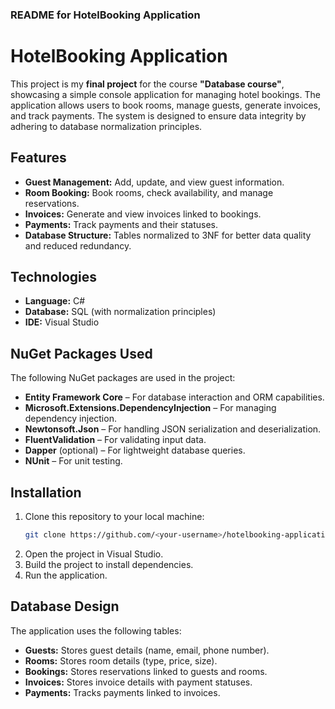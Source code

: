 ### README for HotelBooking Application

# HotelBooking Application

This project is my **final project** for the course **"Database course"**, showcasing a simple console application for managing hotel bookings. The application allows users to book rooms, manage guests, generate invoices, and track payments. The system is designed to ensure data integrity by adhering to database normalization principles.

## Features

- **Guest Management:** Add, update, and view guest information.
- **Room Booking:** Book rooms, check availability, and manage reservations.
- **Invoices:** Generate and view invoices linked to bookings.
- **Payments:** Track payments and their statuses.
- **Database Structure:** Tables normalized to 3NF for better data quality and reduced redundancy.

## Technologies

- **Language:** C#
- **Database:** SQL (with normalization principles)
- **IDE:** Visual Studio

## NuGet Packages Used

The following NuGet packages are used in the project:
- **Entity Framework Core** – For database interaction and ORM capabilities.
- **Microsoft.Extensions.DependencyInjection** – For managing dependency injection.
- **Newtonsoft.Json** – For handling JSON serialization and deserialization.
- **FluentValidation** – For validating input data.
- **Dapper** (optional) – For lightweight database queries.
- **NUnit** – For unit testing.

## Installation

1. Clone this repository to your local machine:
   ```bash
   git clone https://github.com/<your-username>/hotelbooking-application.git
   ```
2. Open the project in Visual Studio.
3. Build the project to install dependencies.
4. Run the application.

## Database Design

The application uses the following tables:
- **Guests:** Stores guest details (name, email, phone number).
- **Rooms:** Stores room details (type, price, size).
- **Bookings:** Stores reservations linked to guests and rooms.
- **Invoices:** Stores invoice details with payment statuses.
- **Payments:** Tracks payments linked to invoices.
